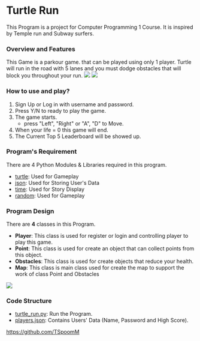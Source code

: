 # **Turtle Run**

This Program is a project for Computer Programming 1 Course. It is inspired by 
Temple run and Subway surfers.

### Overview and Features

This Game is a parkour game.  that can be played using only 1 player.
Turtle will run in the road with 5 lanes and you must dodge obstacles that will block you 
throughout your run.
![](../../Pictures/Screenshots/Screenshot_20221211_092641.png)
![](../../Pictures/Screenshots/Screenshot_20221211_111837.png)


### How to use and play?

1. Sign Up or Log in with username and password.
2. Press Y/N to ready to play the game.
3. The game starts.
   * press "Left", "Right" or "A", "D" to Move.
4. When your life = 0 this game will end. 
5. The Current Top 5 Leaderboard will be showed up.

### Program's Requirement

There are 4 Python Modules & Libraries required in this program.

* [turtle](https://docs.python.org/3/library/turtle.html): Used for Gameplay 
* [json](https://docs.python.org/3/library/json.html?highlight=json#module-json): Used for Storing User's Data
* [time](https://docs.python.org/3.11/library/time.html): Used for Story Display 
* [random](https://docs.python.org/3/library/random.html): Used for Gameplay

### Program Design
There are **4** classes in this Program.
* **Player**: This class is used for register or login and controlling player to play this game.
* **Point**: This class is used for create an object that can collect points from this object.
* **Obstacles**: This class is used for create objects that reduce your health.
* **Map**: This class is main class used for create the map to support the work of class Point and Obstacles

![](../../../Pictures/Screenshots/Screenshot_20221211_115317.png)

### Code Structure
* [turtle_run.py](turtle_run.py): Run the Program.
* [players.json](players.json): Contains Users' Data (Name, Password and High Score).

https://github.com/TSpoomM
